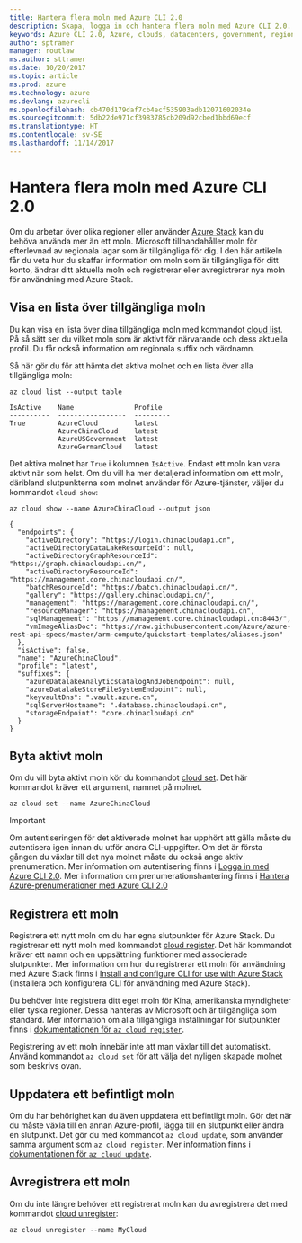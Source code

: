 ```yaml
---
title: Hantera flera moln med Azure CLI 2.0
description: Skapa, logga in och hantera flera moln med Azure CLI 2.0.
keywords: Azure CLI 2.0, Azure, clouds, datacenters, government, region, china, germany
author: sptramer
manager: routlaw
ms.author: sttramer
ms.date: 10/20/2017
ms.topic: article
ms.prod: azure
ms.technology: azure
ms.devlang: azurecli
ms.openlocfilehash: cb470d179daf7cb4ecf535903adb12071602034e
ms.sourcegitcommit: 5db22de971cf3983785cb209d92cbed1bbd69ecf
ms.translationtype: HT
ms.contentlocale: sv-SE
ms.lasthandoff: 11/14/2017
---
```

# <a name="managing-multiple-clouds-with-azure-cli-20"></a>Hantera flera moln med Azure CLI 2.0

Om du arbetar över olika regioner eller använder [Azure Stack](https://docs.microsoft.com/en-us/azure/azure-stack/user/) kan du behöva använda mer än ett moln. Microsoft tillhandahåller moln för efterlevnad av regionala lagar som är tillgängliga för dig. I den här artikeln får du veta hur du skaffar information om moln som är tillgängliga för ditt konto, ändrar ditt aktuella moln och registrerar eller avregistrerar nya moln för användning med Azure Stack.

## <a name="listing-clouds"></a>Visa en lista över tillgängliga moln

Du kan visa en lista över dina tillgängliga moln med kommandot [cloud list](/cli/azure/cloud#list). På så sätt ser du vilket moln som är aktivt för närvarande och dess aktuella profil. Du får också information om regionala suffix och värdnamn.

Så här gör du för att hämta det aktiva molnet och en lista över alla tillgängliga moln:

```azurecli
az cloud list --output table
```

```output
IsActive    Name               Profile
----------  -----------------  ---------
True        AzureCloud         latest
            AzureChinaCloud    latest
            AzureUSGovernment  latest
            AzureGermanCloud   latest
```

Det aktiva molnet har `True` i kolumnen `IsActive`. Endast ett moln kan vara aktivt när som helst. Om du vill ha mer detaljerad information om ett moln, däribland slutpunkterna som molnet använder för Azure-tjänster, väljer du kommandot `cloud show`:

```azurecli
az cloud show --name AzureChinaCloud --output json
```

```output
{
  "endpoints": {
    "activeDirectory": "https://login.chinacloudapi.cn",
    "activeDirectoryDataLakeResourceId": null,
    "activeDirectoryGraphResourceId": "https://graph.chinacloudapi.cn/",
    "activeDirectoryResourceId": "https://management.core.chinacloudapi.cn/",
    "batchResourceId": "https://batch.chinacloudapi.cn/",
    "gallery": "https://gallery.chinacloudapi.cn/",
    "management": "https://management.core.chinacloudapi.cn/",
    "resourceManager": "https://management.chinacloudapi.cn",
    "sqlManagement": "https://management.core.chinacloudapi.cn:8443/",
    "vmImageAliasDoc": "https://raw.githubusercontent.com/Azure/azure-rest-api-specs/master/arm-compute/quickstart-templates/aliases.json"
  },
  "isActive": false,
  "name": "AzureChinaCloud",
  "profile": "latest",
  "suffixes": {
    "azureDatalakeAnalyticsCatalogAndJobEndpoint": null,
    "azureDatalakeStoreFileSystemEndpoint": null,
    "keyvaultDns": ".vault.azure.cn",
    "sqlServerHostname": ".database.chinacloudapi.cn",
    "storageEndpoint": "core.chinacloudapi.cn"
  }
}
```

## <a name="switching-the-active-cloud"></a>Byta aktivt moln

Om du vill byta aktivt moln kör du kommandot [cloud set](/cli/azure/cloud#set). Det här kommandot kräver ett argument, namnet på molnet.

```azurecli
az cloud set --name AzureChinaCloud
```

> [!IMPORTANT]
> Om autentiseringen för det aktiverade molnet har upphört att gälla måste du autentisera igen innan du utför andra CLI-uppgifter. Om det är första gången du växlar till det nya molnet måste du också ange aktiv prenumeration.
> Mer information om autentisering finns i [Logga in med Azure CLI 2.0](authenticate-azure-cli.md). Mer information om prenumerationshantering finns i [Hantera Azure-prenumerationer med Azure CLI 2.0](manage-azure-subscriptions-azure-cli.md)

## <a name="register-a-cloud"></a>Registrera ett moln

Registrera ett nytt moln om du har egna slutpunkter för Azure Stack. Du registrerar ett nytt moln med kommandot [cloud register](/cli/azure/cloud#register). Det här kommandot kräver ett namn och en uppsättning funktioner med associerade slutpunkter. Mer information om hur du registrerar ett moln för användning med Azure Stack finns i [Install and configure CLI for use with Azure Stack](/azure/azure-stack/user/azure-stack-connect-cli#connect-to-azure-stack) (Installera och konfigurera CLI för användning med Azure Stack).  

Du behöver inte registrera ditt eget moln för Kina, amerikanska myndigheter eller tyska regioner. Dessa hanteras av Microsoft och är tillgängliga som standard.  Mer information om alla tillgängliga inställningar för slutpunkter finns i [dokumentationen för `az cloud register`](/cli/azure/cloud?view=azure-cli-latest#az_cloud_register).

Registrering av ett moln innebär inte att man växlar till det automatiskt. Använd kommandot `az cloud set` för att välja det nyligen skapade molnet som beskrivs ovan.

## <a name="update-an-existing-cloud"></a>Uppdatera ett befintligt moln

Om du har behörighet kan du även uppdatera ett befintligt moln. Gör det när du måste växla till en annan Azure-profil, lägga till en slutpunkt eller ändra en slutpunkt.
Det gör du med kommandot `az cloud update`, som använder samma argument som `az cloud register`. Mer information finns i [dokumentationen för `az cloud update`](/cli/azure/cloud?view=azure-cli-latest#az_cloud_update).

## <a name="unregister-a-cloud"></a>Avregistrera ett moln

Om du inte längre behöver ett registrerat moln kan du avregistrera det med kommandot [cloud unregister](/cli/azure/cloud#unregister):

```azurecli
az cloud unregister --name MyCloud
```
